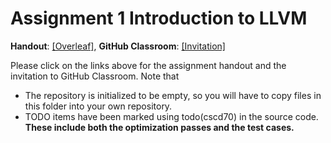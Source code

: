 # Assignment 1 Introduction to LLVM

**Handout**: [\[Overleaf\]](https://www.overleaf.com/read/nvmnmbntgwqn),
**GitHub Classroom**: [\[Invitation\]](https://classroom.github.com/a/ETVBNLfy)

Please click on the links above for the assignment handout and the invitation to
GitHub Classroom. Note that

- The repository is initialized to be empty, so you will have to copy files in
  this folder into your own repository.
- TODO items have been marked using todo(cscd70) in the source code. **These
  include both the optimization passes and the test cases.** 
